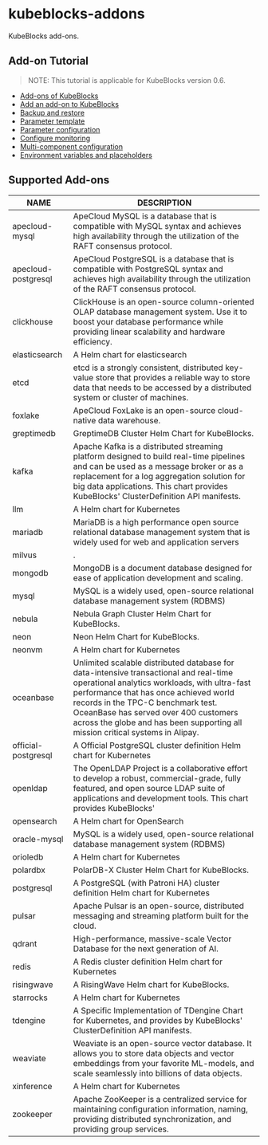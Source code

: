 # kubeblocks-addons
KubeBlocks add-ons.

## Add-on Tutorial
> NOTE: This tutorial is applicable for KubeBlocks version 0.6.

* [Add-ons of KubeBlocks](https://kubeblocks.io/docs/release-0.6/developer_docs/integration/add-ons-of-kubeblocks)
* [Add an add-on to KubeBlocks](https://kubeblocks.io/docs/release-0.6/developer_docs/integration/how-to-add-an-add-on)
* [Backup and restore](https://kubeblocks.io/docs/release-0.6/developer_docs/integration/backup-and-restore)
* [Parameter template](https://kubeblocks.io/docs/release-0.6/developer_docs/integration/parameter-template)
* [Parameter configuration](https://kubeblocks.io/docs/release-0.6/developer_docs/integration/parameter-configuration)
* [Configure monitoring](https://kubeblocks.io/docs/release-0.6/developer_docs/integration/monitoring)
* [Multi-component configuration](https://kubeblocks.io/docs/release-0.6/developer_docs/integration/multi-component)
* [Environment variables and placeholders](https://kubeblocks.io/docs/release-0.6/developer_docs/integration/environment-variables-and-placeholders)

## Supported Add-ons
| NAME | DESCRIPTION |
| ---- | ----------- |
| apecloud-mysql | ApeCloud MySQL is a database that is compatible with MySQL syntax and achieves high availability through the utilization of the RAFT consensus protocol. |
| apecloud-postgresql | ApeCloud PostgreSQL is a database that is compatible with PostgreSQL syntax and achieves high availability through the utilization of the RAFT consensus protocol. |
| clickhouse | ClickHouse is an open-source column-oriented OLAP database management system. Use it to boost your database performance while providing linear scalability and hardware efficiency. |
| elasticsearch | A Helm chart for elasticsearch |
| etcd | etcd is a strongly consistent, distributed key-value store that provides a reliable way to store data that needs to be accessed by a distributed system or cluster of machines. |
| foxlake | ApeCloud FoxLake is an open-source cloud-native data warehouse. |
| greptimedb | GreptimeDB Cluster Helm Chart for KubeBlocks. |
| kafka | Apache Kafka is a distributed streaming platform designed to build real-time pipelines and can be used as a message broker or as a replacement for a log aggregation solution for big data applications. This chart provides KubeBlocks' ClusterDefinition API manifests. |
| llm | A Helm chart for Kubernetes |
| mariadb | MariaDB is a high performance open source relational database management system that is widely used for web and application servers |
| milvus | . |
| mongodb | MongoDB is a document database designed for ease of application development and scaling. |
| mysql | MySQL is a widely used, open-source relational database management system (RDBMS) |
| nebula | Nebula Graph Cluster Helm Chart for KubeBlocks. |
| neon | Neon Helm Chart for KubeBlocks. |
| neonvm | A Helm chart for Kubernetes |
| oceanbase | Unlimited scalable distributed database for data-intensive transactional and real-time operational analytics workloads, with ultra-fast performance that has once achieved world records in the TPC-C benchmark test. OceanBase has served over 400 customers across the globe and has been supporting all mission critical systems in Alipay. |
| official-postgresql | A Official PostgreSQL cluster definition Helm chart for Kubernetes |
| openldap | The OpenLDAP Project is a collaborative effort to develop a robust, commercial-grade, fully featured, and open source LDAP suite of applications and development tools. This chart provides KubeBlocks' |
| opensearch | A Helm chart for OpenSearch |
| oracle-mysql | MySQL is a widely used, open-source relational database management system (RDBMS) |
| orioledb | A Helm chart for Kubernetes |
| polardbx | PolarDB-X Cluster Helm Chart for KubeBlocks. |
| postgresql | A PostgreSQL (with Patroni HA) cluster definition Helm chart for Kubernetes |
| pulsar | Apache Pulsar is an open-source, distributed messaging and streaming platform built for the cloud. |
| qdrant | High-performance, massive-scale Vector Database for the next generation of AI. |
| redis | A Redis cluster definition Helm chart for Kubernetes |
| risingwave | A RisingWave Helm chart for KubeBlocks. |
| starrocks | A Helm chart for Kubernetes |
| tdengine | A Specific Implementation of TDengine Chart for Kubernetes, and provides by KubeBlocks' ClusterDefinition API manifests. |
| weaviate | Weaviate is an open-source vector database. It allows you to store data objects and vector embeddings from your favorite ML-models, and scale seamlessly into billions of data objects. |
| xinference | A Helm chart for Kubernetes |
| zookeeper | Apache ZooKeeper is a centralized service for maintaining configuration information, naming, providing distributed synchronization, and providing group services. |